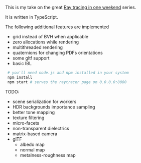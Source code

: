 This is my take on the great [Ray tracing in one weekend](https://raytracing.github.io) series.

It is written in TypeScript.

The following additional features are implemented
- grid instead of BVH when applicable
- zero allocations while rendering
- multithreaded rendering
- quaternions for changing PDFs orientations
- some gltf support
- basic IBL

```bash
 # you'll need node.js and npm installed in your system
 npm install 
 npm start # serves the raytracer page on 0.0.0.0:8080
```

TODO:
- scene serialization for workers
- HDR backgrounds importance sampling
- better tone mapping
- texture filtering
- micro-facets
- non-transparent dielectrics
- matrix-based camera
- glTF
  - albedo map
  - normal map
  - metalness-roughness map
